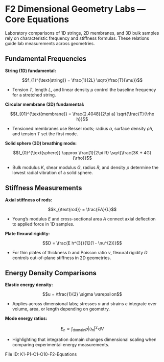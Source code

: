 # F2 Dimensional Geometry Labs — Core Equations

Laboratory comparisons of 1D strings, 2D membranes, and 3D bulk samples rely on characteristic frequency and stiffness formulas. These relations guide lab measurements across geometries.

## Fundamental Frequencies
**String (1D) fundamental:**

$$f_{1}^{\text{string}} = \frac{1}{2L} \sqrt{\frac{T}{\mu}}$$

- Tension $T$, length $L$, and linear density $\mu$ control the baseline frequency for a stretched string.

**Circular membrane (2D) fundamental:**

$$f_{01}^{\text{membrane}} = \frac{2.4048}{2\pi a} \sqrt{\frac{T}{\rho h}}$$

- Tensioned membranes use Bessel roots; radius $a$, surface density $\rho h$, and tension $T$ set the first mode.

**Solid sphere (3D) breathing mode:**

$$f_{0}^{\text{sphere}} \approx \frac{1}{2\pi R} \sqrt{\frac{3K + 4G}{\rho}}$$

- Bulk modulus $K$, shear modulus $G$, radius $R$, and density $\rho$ determine the lowest radial vibration of a solid sphere.

## Stiffness Measurements
**Axial stiffness of rods:**

$$k_{\text{rod}} = \frac{EA}{L}$$

- Young’s modulus $E$ and cross-sectional area $A$ connect axial deflection to applied force in 1D samples.

**Plate flexural rigidity:**

$$D = \frac{E h^{3}}{12(1 - \nu^{2})}$$

- For thin plates of thickness $h$ and Poisson ratio $\nu$, flexural rigidity $D$ controls out-of-plane stiffness in 2D geometries.

## Energy Density Comparisons
**Elastic energy density:**

$$u = \tfrac{1}{2} \sigma \varepsilon$$

- Applies across dimensional labs; stresses $\sigma$ and strains $\varepsilon$ integrate over volume, area, or length depending on geometry.

**Mode energy ratios:**

$$E_{n} \propto \int_{\text{domain}} \rho |\dot{u}_{n}|^{2} \, \mathrm{d}V$$

- Highlighting that integration domain changes dimensional scaling when comparing experimental energy measurements.

File ID: K1-P1-C1-O10-F2-Equations
